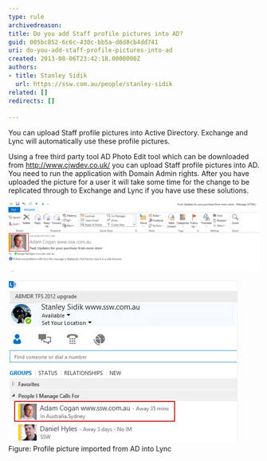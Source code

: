 ```yaml
---
type: rule
archivedreason: 
title: Do you add Staff profile pictures into AD?
guid: 005bc852-6c6c-430c-bb5a-d6d8cb4dd741
uri: do-you-add-staff-profile-pictures-into-ad
created: 2013-08-06T23:42:18.0000000Z
authors:
- title: Stanley Sidik
  url: https://ssw.com.au/people/stanley-sidik
related: []
redirects: []

---
```


You can upload Staff profile pictures into Active Directory. Exchange and Lync will automatically use these profile pictures.  
<!--endintro-->

Using a free third party tool AD Photo Edit tool which can be downloaded from     http://www.cjwdev.co.uk/ you can upload Staff profile pictures into AD. You need to run the application with Domain Admin rights. After you have uploaded the picture for a user it will take some time for the change to be replicated through to Exchange and Lync if you have use these solutions.

![Figure: Profile picture imported from AD into Exchange](ExchangeAdPhoto.jpg)  

![](Lync.jpg)  
Figure: Profile picture imported from AD into Lync
